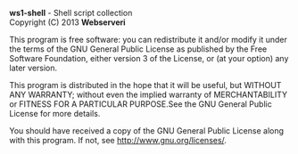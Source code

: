 **ws1-shell** - Shell script collection  
Copyright (C) 2013 **Webserveri**

This program is free software: you can redistribute it and/or modify it under the terms of the GNU General Public License as published by the Free Software Foundation, either version 3 of the License, or (at your option) any later version.

This program is distributed in the hope that it will be useful, but WITHOUT ANY WARRANTY; without even the implied warranty of MERCHANTABILITY or FITNESS FOR A PARTICULAR PURPOSE.See the GNU General Public License for more details.

You should have received a copy of the GNU General Public License along with this program. If not, see http://www.gnu.org/licenses/.
